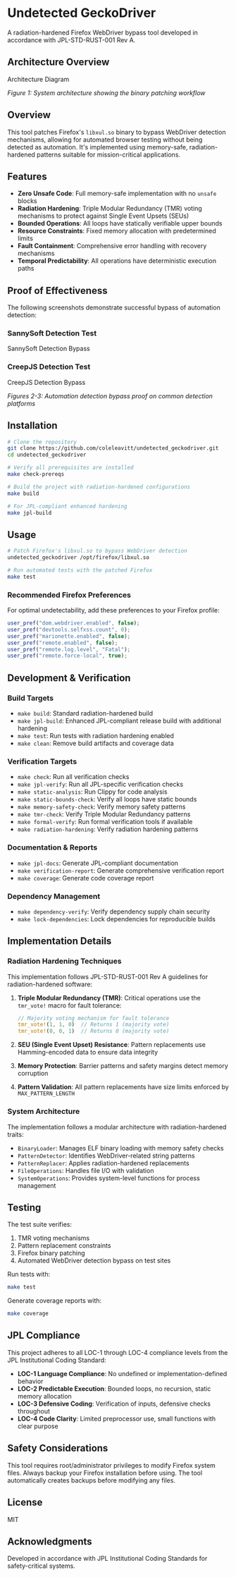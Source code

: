 # Undetected GeckoDriver

A radiation-hardened Firefox WebDriver bypass tool developed in accordance with JPL-STD-RUST-001 Rev A.

## Architecture Overview

Architecture Diagram

*Figure 1: System architecture showing the binary patching workflow*

## Overview

This tool patches Firefox's `libxul.so` binary to bypass WebDriver detection mechanisms, allowing for automated browser testing without being detected as automation. It's implemented using memory-safe, radiation-hardened patterns suitable for mission-critical applications.

## Features

- **Zero Unsafe Code**: Full memory-safe implementation with no `unsafe` blocks
- **Radiation Hardening**: Triple Modular Redundancy (TMR) voting mechanisms to protect against Single Event Upsets (SEUs)
- **Bounded Operations**: All loops have statically verifiable upper bounds
- **Resource Constraints**: Fixed memory allocation with predetermined limits
- **Fault Containment**: Comprehensive error handling with recovery mechanisms
- **Temporal Predictability**: All operations have deterministic execution paths

## Proof of Effectiveness

The following screenshots demonstrate successful bypass of automation detection:

### SannySoft Detection Test
SannySoft Detection Bypass

### CreepJS Detection Test
CreepJS Detection Bypass

*Figures 2-3: Automation detection bypass proof on common detection platforms*

## Installation

```bash
# Clone the repository
git clone https://github.com/coleleavitt/undetected_geckodriver.git
cd undetected_geckodriver

# Verify all prerequisites are installed
make check-prereqs

# Build the project with radiation-hardened configurations
make build

# For JPL-compliant enhanced hardening
make jpl-build
```

## Usage

```bash
# Patch Firefox's libxul.so to bypass WebDriver detection
undetected_geckodriver /opt/firefox/libxul.so

# Run automated tests with the patched Firefox
make test
```

### Recommended Firefox Preferences

For optimal undetectability, add these preferences to your Firefox profile:

```javascript
user_pref("dom.webdriver.enabled", false);
user_pref("devtools.selfxss.count", 0);
user_pref("marionette.enabled", false);
user_pref("remote.enabled", false);
user_pref("remote.log.level", "Fatal");
user_pref("remote.force-local", true);
```

## Development & Verification

### Build Targets
- `make build`: Standard radiation-hardened build
- `make jpl-build`: Enhanced JPL-compliant release build with additional hardening
- `make test`: Run tests with radiation hardening enabled
- `make clean`: Remove build artifacts and coverage data

### Verification Targets
- `make check`: Run all verification checks
- `make jpl-verify`: Run all JPL-specific verification checks
- `make static-analysis`: Run Clippy for code analysis
- `make static-bounds-check`: Verify all loops have static bounds
- `make memory-safety-check`: Verify memory safety patterns
- `make tmr-check`: Verify Triple Modular Redundancy patterns
- `make formal-verify`: Run formal verification tools if available
- `make radiation-hardening`: Verify radiation hardening patterns

### Documentation & Reports
- `make jpl-docs`: Generate JPL-compliant documentation
- `make verification-report`: Generate comprehensive verification report
- `make coverage`: Generate code coverage report

### Dependency Management
- `make dependency-verify`: Verify dependency supply chain security
- `make lock-dependencies`: Lock dependencies for reproducible builds

## Implementation Details

### Radiation Hardening Techniques

This implementation follows JPL-STD-RUST-001 Rev A guidelines for radiation-hardened software:

1. **Triple Modular Redundancy (TMR)**: Critical operations use the `tmr_vote!` macro for fault tolerance:
   ```rust
   // Majority voting mechanism for fault tolerance
   tmr_vote!(1, 1, 0)  // Returns 1 (majority vote)
   tmr_vote!(0, 0, 1)  // Returns 0 (majority vote)
   ```

2. **SEU (Single Event Upset) Resistance**: Pattern replacements use Hamming-encoded data to ensure data integrity

3. **Memory Protection**: Barrier patterns and safety margins detect memory corruption

4. **Pattern Validation**: All pattern replacements have size limits enforced by `MAX_PATTERN_LENGTH`

### System Architecture

The implementation follows a modular architecture with radiation-hardened traits:

- `BinaryLoader`: Manages ELF binary loading with memory safety checks
- `PatternDetector`: Identifies WebDriver-related string patterns
- `PatternReplacer`: Applies radiation-hardened replacements
- `FileOperations`: Handles file I/O with validation
- `SystemOperations`: Provides system-level functions for process management

## Testing

The test suite verifies:

1. TMR voting mechanisms
2. Pattern replacement constraints
3. Firefox binary patching
4. Automated WebDriver detection bypass on test sites

Run tests with:

```bash
make test
```

Generate coverage reports with:

```bash
make coverage
```

## JPL Compliance

This project adheres to all LOC-1 through LOC-4 compliance levels from the JPL Institutional Coding Standard:

- **LOC-1 Language Compliance**: No undefined or implementation-defined behavior
- **LOC-2 Predictable Execution**: Bounded loops, no recursion, static memory allocation
- **LOC-3 Defensive Coding**: Verification of inputs, defensive checks throughout
- **LOC-4 Code Clarity**: Limited preprocessor use, small functions with clear purpose

## Safety Considerations

This tool requires root/administrator privileges to modify Firefox system files. Always backup your Firefox installation before using. The tool automatically creates backups before modifying any files.

## License

MIT

## Acknowledgments

Developed in accordance with JPL Institutional Coding Standards for safety-critical systems.